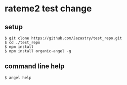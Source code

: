 # rateme2 test change

## setup

    $ git clone https://github.com/Jazastry/test_repo.git
    $ cd ./test_repo
    $ npm install
    $ npm install organic-angel -g

## command line help

    $ angel help
